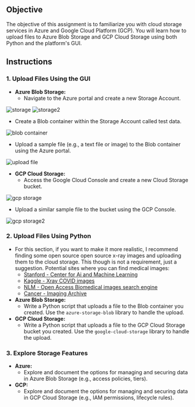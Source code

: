 ## Objective
The objective of this assignment is to familiarize you with cloud storage services in Azure and Google Cloud Platform (GCP). You will learn how to upload files to Azure Blob Storage and GCP Cloud Storage using both Python and the platform's GUI.

## Instructions

### 1. Upload Files Using the GUI
- **Azure Blob Storage:**
  - Navigate to the Azure portal and create a new Storage Account.
    
![storage](https://github.com/user-attachments/assets/757046da-db21-4485-8054-5bcd12bdad17)
![storage2](https://github.com/user-attachments/assets/584c2897-2ee9-485c-8603-1ba123e06e40)
  - Create a Blob container within the Storage Account called test data.
    
![blob container](https://github.com/user-attachments/assets/67383654-eb93-49fc-a13c-84174080d8c6)
  - Upload a sample file (e.g., a text file or image) to the Blob container using the Azure portal.

![upload file](https://github.com/user-attachments/assets/8cabe5bf-c88f-4585-8490-ff89d3e0b6df)

- **GCP Cloud Storage:**
  - Access the Google Cloud Console and create a new Cloud Storage bucket.
    
![gcp storage](https://github.com/user-attachments/assets/f573ded4-249b-447d-a7ab-40a485ef4130)
  - Upload a similar sample file to the bucket using the GCP Console.
    
![gcp storage2](https://github.com/user-attachments/assets/52d337b5-a184-45ba-a5b2-24f68f8465b0)


### 2. Upload Files Using Python
- For this section, if you want to make it more realistic, I recommend finding some open source open source x-ray images and uploading them to the cloud storage. This though is not a requirement, just a suggestion. Potential sites where you can find medical images: 
  - [Stanford - Center for Ai and Machine Learning](https://aimi.stanford.edu/shared-datasets)
  - [Kaggle - Xray COVID images](https://www.kaggle.com/datasets/andyczhao/covidx-cxr2)
  - [NLM - Open Access Biomedical images search engine](https://openi.nlm.nih.gov/)
  - [Cancer - Imaging Archive](https://www.cancerimagingarchive.net/browse-collections/)
- **Azure Blob Storage:**
  - Write a Python script that uploads a file to the Blob container you created. Use the `azure-storage-blob` library to handle the upload.
- **GCP Cloud Storage:**
  - Write a Python script that uploads a file to the GCP Cloud Storage bucket you created. Use the `google-cloud-storage` library to handle the upload.

### 3. Explore Storage Features
- **Azure:**
  - Explore and document the options for managing and securing data in Azure Blob Storage (e.g., access policies, tiers).
- **GCP:**
  - Explore and document the options for managing and securing data in GCP Cloud Storage (e.g., IAM permissions, lifecycle rules).

